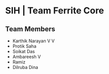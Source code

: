 # SIH | Team Ferrite Core
## Team Members
- Karthik Narayan V V
- Protik Saha
- Soikat Das
- Ambareesh V
- Ramiz
- Dilruba Dina
